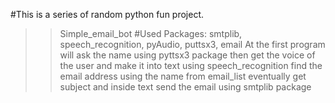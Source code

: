 #This is a series of random python fun project. 

>> Simple_email_bot
#Used Packages: smtplib, speech_recognition, pyAudio, puttsx3, email
> At the first program will ask the name using pyttsx3 package
> then get the voice of the user and make it into text using speech_recognition
> find the email address using the name from email_list
> eventually get subject and inside text 
> send the email using smtplib package
